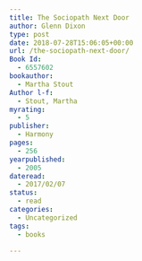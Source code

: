 ```yaml
---
title: The Sociopath Next Door
author: Glenn Dixon
type: post
date: 2018-07-28T15:06:05+00:00
url: /the-sociopath-next-door/
Book Id:
  - 6557602
bookauthor:
  - Martha Stout
Author l-f:
  - Stout, Martha
myrating:
  - 5
publisher:
  - Harmony
pages:
  - 256
yearpublished:
  - 2005
dateread:
  - 2017/02/07
status:
  - read
categories:
  - Uncategorized
tags:
  - books

---
```

